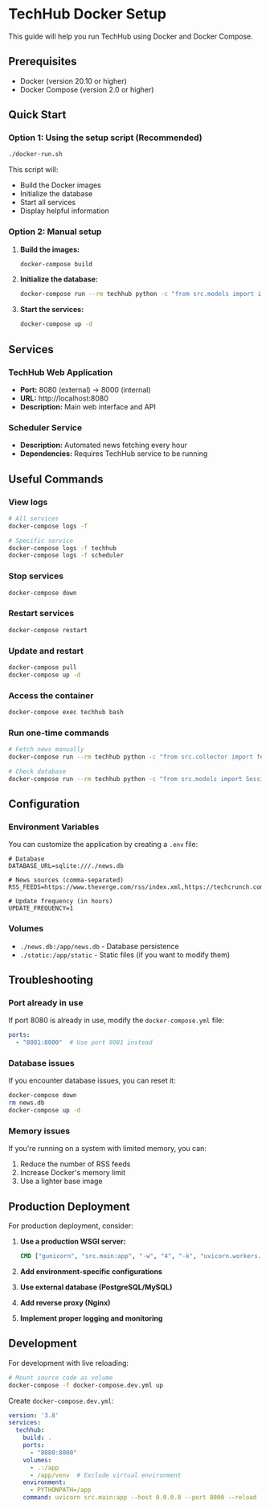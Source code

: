 # TechHub Docker Setup

This guide will help you run TechHub using Docker and Docker Compose.

## Prerequisites

- Docker (version 20.10 or higher)
- Docker Compose (version 2.0 or higher)

## Quick Start

### Option 1: Using the setup script (Recommended)

```bash
./docker-run.sh
```

This script will:
- Build the Docker images
- Initialize the database
- Start all services
- Display helpful information

### Option 2: Manual setup

1. **Build the images:**
   ```bash
   docker-compose build
   ```

2. **Initialize the database:**
   ```bash
   docker-compose run --rm techhub python -c "from src.models import init_db; init_db()"
   ```

3. **Start the services:**
   ```bash
   docker-compose up -d
   ```

## Services

### TechHub Web Application
- **Port:** 8080 (external) → 8000 (internal)
- **URL:** http://localhost:8080
- **Description:** Main web interface and API

### Scheduler Service
- **Description:** Automated news fetching every hour
- **Dependencies:** Requires TechHub service to be running

## Useful Commands

### View logs
```bash
# All services
docker-compose logs -f

# Specific service
docker-compose logs -f techhub
docker-compose logs -f scheduler
```

### Stop services
```bash
docker-compose down
```

### Restart services
```bash
docker-compose restart
```

### Update and restart
```bash
docker-compose pull
docker-compose up -d
```

### Access the container
```bash
docker-compose exec techhub bash
```

### Run one-time commands
```bash
# Fetch news manually
docker-compose run --rm techhub python -c "from src.collector import fetch_articles, save_articles; articles = fetch_articles(); save_articles(articles)"

# Check database
docker-compose run --rm techhub python -c "from src.models import SessionLocal, Article; db = SessionLocal(); print(f'Total articles: {db.query(Article).count()}'); db.close()"
```

## Configuration

### Environment Variables
You can customize the application by creating a `.env` file:

```env
# Database
DATABASE_URL=sqlite:///./news.db

# News sources (comma-separated)
RSS_FEEDS=https://www.theverge.com/rss/index.xml,https://techcrunch.com/feed/

# Update frequency (in hours)
UPDATE_FREQUENCY=1
```

### Volumes
- `./news.db:/app/news.db` - Database persistence
- `./static:/app/static` - Static files (if you want to modify them)

## Troubleshooting

### Port already in use
If port 8080 is already in use, modify the `docker-compose.yml` file:
```yaml
ports:
  - "8081:8000"  # Use port 8081 instead
```

### Database issues
If you encounter database issues, you can reset it:
```bash
docker-compose down
rm news.db
docker-compose up -d
```

### Memory issues
If you're running on a system with limited memory, you can:
1. Reduce the number of RSS feeds
2. Increase Docker's memory limit
3. Use a lighter base image

## Production Deployment

For production deployment, consider:

1. **Use a production WSGI server:**
   ```dockerfile
   CMD ["gunicorn", "src.main:app", "-w", "4", "-k", "uvicorn.workers.UvicornWorker", "--bind", "0.0.0.0:8000"]
   ```

2. **Add environment-specific configurations**
3. **Use external database (PostgreSQL/MySQL)**
4. **Add reverse proxy (Nginx)**
5. **Implement proper logging and monitoring**

## Development

For development with live reloading:

```bash
# Mount source code as volume
docker-compose -f docker-compose.dev.yml up
```

Create `docker-compose.dev.yml`:
```yaml
version: '3.8'
services:
  techhub:
    build: .
    ports:
      - "8080:8000"
    volumes:
      - .:/app
      - /app/venv  # Exclude virtual environment
    environment:
      - PYTHONPATH=/app
    command: uvicorn src.main:app --host 0.0.0.0 --port 8000 --reload
```
